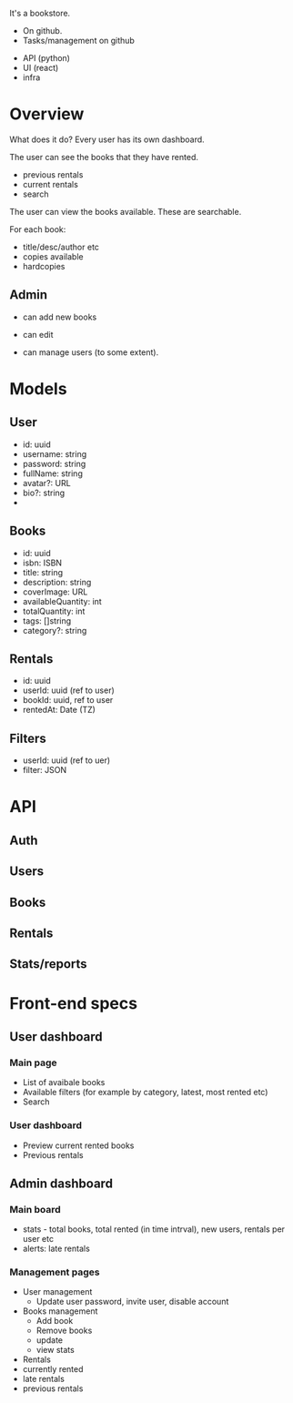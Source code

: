 It's a bookstore.

- On github.
- Tasks/management on github

* API (python)
* UI (react)
* infra

# Overview

What does it do?
Every user has its own dashboard.

The user can see the books that they have rented.

- previous rentals
- current rentals
- search

The user can view the books available.
These are searchable.

For each book:

- title/desc/author etc
- copies available
- hardcopies

## Admin

- can add new books
- can edit

- can manage users (to some extent).

# Models

## User

- id: uuid
- username: string
- password: string
- fullName: string
- avatar?: URL
- bio?: string
- <other>

## Books

- id: uuid
- isbn: ISBN
- title: string
- description: string
- coverImage: URL
- availableQuantity: int
- totalQuantity: int
- tags: []string
- category?: string

## Rentals

- id: uuid
- userId: uuid (ref to user)
- bookId: uuid, ref to user
- rentedAt: Date (TZ)

## Filters

- userId: uuid (ref to uer)
- filter: JSON

# API

## Auth

## Users

## Books

## Rentals

## Stats/reports

# Front-end specs

## User dashboard

### Main page

- List of avaibale books
- Available filters (for example by category, latest, most rented etc)
- Search

### User dashboard

- Preview current rented books
- Previous rentals

## Admin dashboard

### Main board

- stats - total books, total rented (in time intrval), new users, rentals per user etc
- alerts: late rentals

### Management pages

- User management
  - Update user password, invite user, disable account
- Books management
  - Add book
  - Remove books
  - update
  - view stats
- Rentals
- currently rented
- late rentals
- previous rentals
